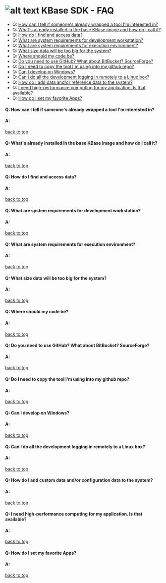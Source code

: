 # ![alt text](https://avatars2.githubusercontent.com/u/1263946?v=3&s=84 "KBase") KBase SDK - FAQ

<A NAME="top"></A>
- Q: [How can I tell if someone's already wrapped a tool I'm interested in?](#repeat)
- Q: [What's already installed in the base KBase image and how do I call it?](#installed)
- Q: [How do I find and access data?](#data)
- Q: [What are system requirements for development workstation?](#sys-req-dev)
- Q: [What are system requirements for execution environment?](#sys-req-exec)
- Q: [What size data will be too big for the system?](#data-limits)
- Q: [Where should my code be?](#code-repo)
- Q: [Do you need to use GitHub?  What about BitBucket?  SourceForge?](#github-req)
- Q: [Do I need to copy the tool I'm using into my github repo?](#github-copy)
- Q: [Can I develop on Windows?](#windows)
- Q: [Can I do all the development logging in remotely to a Linux box?](#linux)
- Q: [How do I add data and/or reference data to the system?](#config-data)
- Q: [I need high-performance computing for my application.  Is that available?](#hpc)
- Q: [How do I set my favorite Apps?](#favorites)


#### <A NAME="repeat"></A>Q: How can I tell if someone's already wrapped a tool I'm interested in?
#### A:

[back to top](#top)


#### <A NAME="installed"></A>Q: What's already installed in the base KBase image and how do I call it?
#### A:

[back to top](#top)


#### <A NAME="data"></A>Q: How do I find and access data?
#### A:

[back to top](#top)


#### <A NAME="sys-req-dev"></A>Q: What are system requirements for development workstation?
#### A:

[back to top](#top)


#### <A NAME="sys-req-exec"></A>Q: What are system requirements for execution environment?
#### A:

[back to top](#top)


#### <A NAME="data-limits"></A>Q: What size data will be too big for the system?
#### A:

[back to top](#top)


#### <A NAME="code-repo"></A>Q: Where should my code be?
#### A:

[back to top](#top)


#### <A NAME="github-req"></A>Q: Do you need to use GitHub?  What about BitBucket?  SourceForge?
#### A:

[back to top](#top)


#### <A NAME="github-copy"></A>Q: Do I need to copy the tool I'm using into my github repo?
#### A:

[back to top](#top)


#### <A NAME="windows"></A>Q: Can I develop on Windows?
#### A:

[back to top](#top)


#### <A NAME="linux"></A>Q: Can I do all the development logging in remotely to a Linux box?
#### A:

[back to top](#top)


#### <A NAME="config-data"></A>Q: How do I add custom data and/or configuration data to the system?
#### A:

[back to top](#top)


#### <A NAME="hpc"></A>Q: I need high-performance computing for my application.  Is that available?
#### A:

[back to top](#top)


#### <A NAME="favorites"></A>Q: How do I set my favorite Apps?
#### A:

[back to top](#top)
